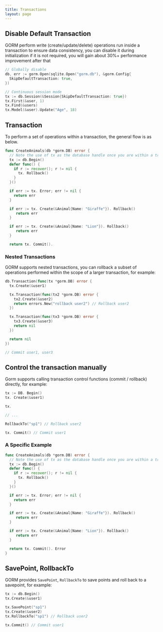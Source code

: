 ```yaml
---
title: Transactions
layout: page
---
```


## Disable Default Transaction

GORM perform write (create/update/delete) operations run inside a transaction to ensure data consistency, you can disable it during initialization if it is not required, you will gain about 30%+ performance improvement after that

```go
// Globally disable
db, err := gorm.Open(sqlite.Open("gorm.db"), &gorm.Config{
  SkipDefaultTransaction: true,
})

// Continuous session mode
tx := db.Session(&Session{SkipDefaultTransaction: true})
tx.First(&user, 1)
tx.Find(&users)
tx.Model(&user).Update("Age", 18)
```

## Transaction

To perform a set of operations within a transaction, the general flow is as below.

```go
func CreateAnimals(db *gorm.DB) error {
  // Note the use of tx as the database handle once you are within a transaction
  tx := db.Begin()
  defer func() {
    if r := recover(); r != nil {
      tx. Rollback()
    }
  }()

  if err := tx. Error; err != nil {
    return err
  }

  if err := tx. Create(&Animal{Name: "Giraffe"}). Rollback()
     return err
  }

  if err := tx. Create(&Animal{Name: "Lion"}). Rollback()
     return err
  }

  return tx. Commit().
```

### Nested Transactions

GORM supports nested transactions, you can rollback a subset of operations performed within the scope of a larger transaction, for example:

```go
db.Transaction(func(tx *gorm.DB) error {
  tx.Create(&user1)

  tx.Transaction(func(tx2 *gorm.DB) error {
    tx2.Create(&user2)
    return errors.New("rollback user2") // Rollback user2
  })

  tx.Transaction(func(tx3 *gorm.DB) error {
    tx3.Create(&user3)
    return nil
  })

  return nil
})

// Commit user1, user3
```

## Control the transaction manually

Gorm supports calling transaction control functions (commit / rollback) directly, for example:

```go
tx := DB. Begin()
tx. Create(&user1)

tx.

// ...

RollbackTo("sp1") // Rollback user2

tx. Commit() // Commit user1
```

### A Specific Example

```go
func CreateAnimals(db *gorm.DB) error {
  // Note the use of tx as the database handle once you are within a transaction
  tx := db.Begin()
  defer func() {
    if r := recover(); r != nil {
      tx. Rollback()
    }
  }()

  if err := tx. Error; err != nil {
    return err
  }

  if err := tx. Create(&Animal{Name: "Giraffe"}). Rollback()
     return err
  }

  if err := tx. Create(&Animal{Name: "Lion"}). Rollback()
     return err
  }

  return tx. Commit(). Error
}
```

## SavePoint, RollbackTo

GORM provides `SavePoint`, `RollbackTo` to save points and roll back to a savepoint, for example:

```go
tx := db.Begin()
tx.Create(&user1)

tx.SavePoint("sp1")
tx.Create(&user2)
tx.RollbackTo("sp1") // Rollback user2

tx.Commit() // Commit user1
```
